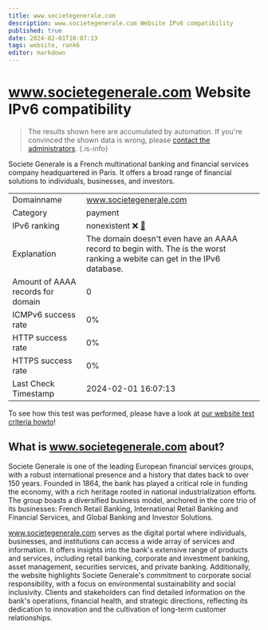 ```yaml
---
title: www.societegenerale.com
description: www.societegenerale.com Website IPv6 compatibility
published: true
date: 2024-02-01T16:07:13
tags: website, rank6
editor: markdown
---
```


# www.societegenerale.com Website IPv6 compatibility

> The results shown here are accumulated by automation. If you're convinced the shown data is wrong, please [contact the administrators](/howto/chat). 
{.is-info}

Societe Generale is a French multinational banking and financial services company headquartered in Paris. It offers a broad range of financial solutions to individuals, businesses, and investors.


|   |   |
| - | - |
| Domainname | www.societegenerale.com
| Category | payment |
| IPv6 ranking | nonexistent :x: [🔗](/howto/ranking) |
| Explanation | The domain doesn't even have an AAAA record to begin with. The is the worst ranking a webite can get in the IPv6 database. |
| Amount of AAAA records for domain | 0 |
| ICMPv6 success rate | 0%|
| HTTP success rate | 0% |
| HTTPS success rate | 0% |
| Last Check Timestamp | 2024-02-01 16:07:13 |

To see how this test was performed, please have a look at [our website test criteria howto](/howto/testcriteria/website)!


## What is www.societegenerale.com about?
Societe Generale is one of the leading European financial services groups, with a robust international presence and a history that dates back to over 150 years. Founded in 1864, the bank has played a critical role in funding the economy, with a rich heritage rooted in national industrialization efforts. The group boasts a diversified business model, anchored in the core trio of its businesses: French Retail Banking, International Retail Banking and Financial Services, and Global Banking and Investor Solutions.

www.societegenerale.com serves as the digital portal where individuals, businesses, and institutions can access a wide array of services and information. It offers insights into the bank's extensive range of products and services, including retail banking, corporate and investment banking, asset management, securities services, and private banking. Additionally, the website highlights Societe Generale's commitment to corporate social responsibility, with a focus on environmental sustainability and social inclusivity. Clients and stakeholders can find detailed information on the bank's operations, financial health, and strategic directions, reflecting its dedication to innovation and the cultivation of long-term customer relationships.


